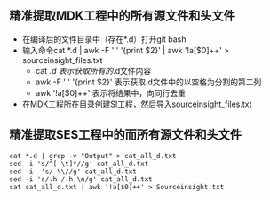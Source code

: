 ## 精准提取MDK工程中的所有源文件和头文件
- 在编译后的文件目录中（存在*.d）打开git bash
- 输入命令cat *.d | awk -F ' '  '{print $2}' | awk '!a[$0]++' > sourceinsight_files.txt
  - cat *.d 表示获取所有的*.d文件内容
  - awk -F ' '  '{print $2}' 表示获取.d文件中的以空格为分割的第二列
  - awk '!a[$0]++' 表示将结果中，向同行去重
- 在MDK工程所在目录创建SI工程，然后导入sourceinsight_files.txt


## 精准提取SES工程中的而所有源文件和头文件
```
cat *.d | grep -v "Output" > cat_all_d.txt
sed -i 's/^[ \t]*//g' cat_all_d.txt
sed -i  's/ \\//g' cat_all_d.txt
sed -i 's/.h /.h \n/g' cat_all_d.txt
cat cat_all_d.txt | awk '!a[$0]++' > Sourceinsight.txt
```
